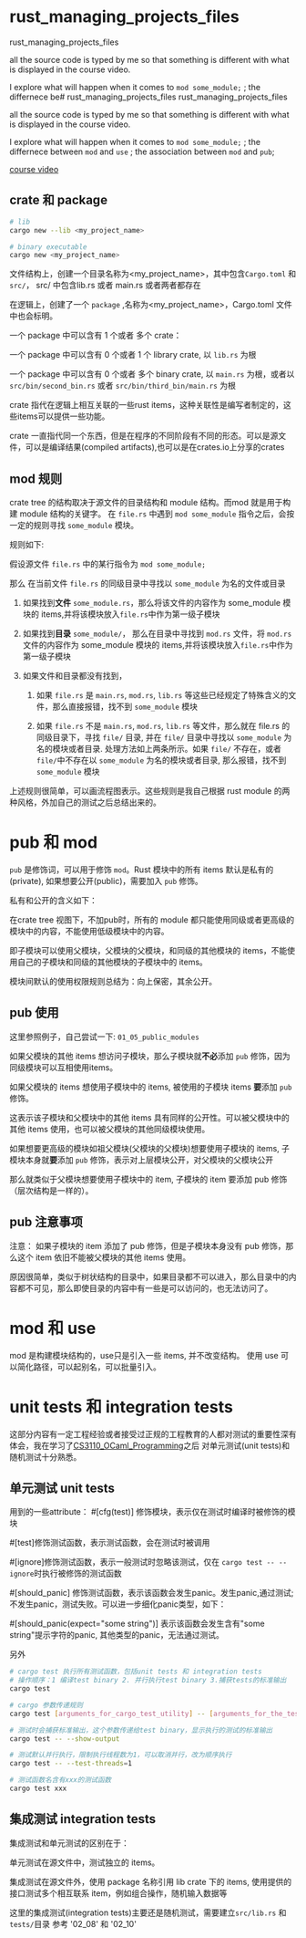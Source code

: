 # rust_managing_projects_files
rust_managing_projects_files 

all the source code is typed by me so that something is different with what is displayed in the course video.

I explore what will happen when it comes to `mod some_module;` ; the differnece be# rust_managing_projects_files
rust_managing_projects_files 

all the source code is typed by me so that something is different with what is displayed in the course video.

I explore what will happen when it comes to `mod some_module;` ; the differnece between `mod` and `use` ; the association between `mod` and `pub`;

[course video](https://www.bilibili.com/video/BV1DN4y1d7jk/)

## crate 和 package

``` bash
# lib
cargo new --lib <my_project_name>

# binary executable
cargo new <my_project_name>
```

文件结构上，创建一个目录名称为<my_project_name>，其中包含`Cargo.toml` 和 `src/`， src/ 中包含lib.rs 或者 main.rs 或者两者都存在

在逻辑上，创建了一个 `package` ,名称为<my_project_name>，Cargo.toml 文件中也会标明。

一个 package 中可以含有 1 个或者 多个 crate：

一个 package 中可以含有 0 个或者 1 个 library crate, 以 `lib.rs` 为根

一个 package 中可以含有 0 个或者 多个 binary crate, 以 `main.rs` 为根，或者以 `src/bin/second_bin.rs` 或者 `src/bin/third_bin/main.rs` 为根

crate 指代在逻辑上相互关联的一些rust items，这种关联性是编写者制定的，这些items可以提供一些功能。

crate 一直指代同一个东西，但是在程序的不同阶段有不同的形态。可以是源文件，可以是编译结果(compiled artifacts),也可以是在crates.io上分享的crates

## mod 规则 

crate tree 的结构取决于源文件的目录结构和 module 结构。而mod 就是用于构建 module 结构的关键字。
在 `file.rs` 中遇到 `mod some_module` 指令之后，会按一定的规则寻找 `some_module` 模块。

规则如下:

假设源文件 `file.rs` 中的某行指令为 `mod some_module;`

那么 在当前文件 `file.rs` 的同级目录中寻找以 `some_module` 为名的文件或目录 

1. 如果找到**文件** `some_module.rs`，那么将该文件的内容作为 some_module 模块的 items,并将该模块放入`file.rs`中作为第一级子模块

2. 如果找到**目录** `some_module/`， 那么在目录中寻找到 `mod.rs` 文件，将 `mod.rs` 文件的内容作为 some_module 模块的 items,并将该模块放入`file.rs`中作为第一级子模块

3. 如果文件和目录都没有找到，

   1. 如果 `file.rs` 是 `main.rs`, `mod.rs`, `lib.rs` 等这些已经规定了特殊含义的文件，那么直接报错，找不到 `some_module` 模块

	 2. 如果 `file.rs` 不是 `main.rs`, `mod.rs`, `lib.rs` 等文件，那么就在 file.rs 的同级目录下，寻找 `file/` 目录, 并在 `file/` 目录中寻找以 `some_module` 为名的模块或者目录.
   处理方法如上两条所示。如果 `file/` 不存在，或者 `file/`中不存在以 `some_module` 为名的模块或者目录, 那么报错，找不到 `some_module` 模块

上述规则很简单，可以画流程图表示。这些规则是我自己根据 rust module 的两种风格，外加自己的测试之后总结出来的。

# pub 和 mod

`pub` 是修饰词，可以用于修饰 `mod`。Rust 模块中的所有 items 默认是私有的(private), 如果想要公开(public)，需要加入 `pub` 修饰。

私有和公开的含义如下：

在crate tree 视图下，不加pub时，所有的 module 都只能使用同级或者更高级的模块中的内容，不能使用低级模块中的内容。

即子模块可以使用父模块，父模块的父模块，和同级的其他模块的 items，不能使用自己的子模块和同级的其他模块的子模块中的 items。

模块间默认的使用权限规则总结为：向上保密，其余公开。

## pub 使用 

这里参照例子，自己尝试一下: `01_05_public_modules`

如果父模块的其他 items 想访问子模块，那么子模块就**不必**添加 `pub` 修饰，因为同级模块可以互相使用items。

如果父模块的 items 想使用子模块中的 items, 被使用的子模块 items **要**添加 `pub` 修饰。

这表示该子模块和父模块中的其他 items 具有同样的公开性。可以被父模块中的其他 items 使用，也可以被父模块的其他同级模块使用。


如果想要更高级的模块如祖父模块(父模块的父模块)想要使用子模块的 items, 子模块本身就**要**添加 `pub` 修饰，表示对上层模块公开，对父模块的父模块公开

那么就类似于父模块想要使用子模块中的 item, 子模块的 item 要添加 pub 修饰（层次结构是一样的）。

## pub 注意事项

注意： 如果子模块的 item 添加了 pub 修饰，但是子模块本身没有 pub 修饰，那么这个 item 依旧不能被父模块的其他 items 使用。

原因很简单，类似于树状结构的目录中，如果目录都不可以进入，那么目录中的内容都不可见，那么即使目录的内容中有一些是可以访问的，也无法访问了。


# mod 和 use

mod 是构建模块结构的，use只是引入一些 items, 并不改变结构。 使用 use 可以简化路径，可以起别名，可以批量引入。


# unit tests 和 integration tests

这部分内容有一定工程经验或者接受过正规的工程教育的人都对测试的重要性深有体会，我在学习了[CS3110_OCaml_Programming](https://github.com/featherwit001/CS3110_OCaml_Programming)之后
对单元测试(unit tests)和随机测试十分熟悉。

## 单元测试 unit tests

用到的一些attribute：
#[cfg(test)] 修饰模块，表示仅在测试时编译时被修饰的模块

#[test]修饰测试函数，表示测试函数，会在测试时被调用

#[ignore]修饰测试函数，表示一般测试时忽略该测试，仅在 `cargo test -- --ignore`时执行被修饰的测试函数

#[should_panic] 修饰测试函数，表示该函数会发生panic。发生panic,通过测试;不发生panic，测试失败。可以进一步细化panic类型，如下：

#[should_panic(expect="some string")] 表示该函数会发生含有"some string"提示字符的panic, 其他类型的panic，无法通过测试。

另外
``` bash
# cargo test 执行所有测试函数，包括unit tests 和 integration tests
# 操作顺序：1 编译test binary 2. 并行执行test binary 3.捕获tests的标准输出
cargo test

# cargo 参数传递规则
cargo test [arguments_for_cargo_test_utility] -- [arguments_for_the_test_binary]

# 测试时会捕获标准输出，这个参数传递给test binary，显示执行的测试的标准输出
cargo test -- --show-output

# 测试默认并行执行，限制执行线程数为1，可以取消并行，改为顺序执行
cargo test -- --test-threads=1

# 测试函数名含有xxx的测试函数
cargo test xxx
```
## 集成测试 integration tests

集成测试和单元测试的区别在于： 

单元测试在源文件中，测试独立的 items。

集成测试在源文件外，使用 package 名称引用 lib crate 下的 items, 使用提供的接口测试多个相互联系 item，例如组合操作，随机输入数据等 

这里的集成测试(integration tests)主要还是随机测试，需要建立`src/lib.rs` 和`tests/`目录 参考 '02_08' 和 '02_10'








